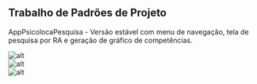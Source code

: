 <h2>Trabalho de Padrões de Projeto</h2>

AppPsicolocaPesquisa - Versão estável com menu de navegação, tela de pesquisa por RA e geração de gráfico de competências.<br>

![alt](http://i.imgur.com/gqiz4hY.png "Menu")<br>
![alt](http://i.imgur.com/pKA5kmJ.png "Pesquisa")<br>
![alt](http://i.imgur.com/cZQWOSl.png "Gráfico")<br>



